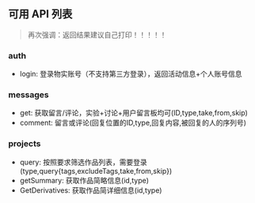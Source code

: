 ## 可用 API 列表

> 再次强调：返回结果建议自己打印！！！！！

### auth

- login: 登录物实账号（不支持第三方登录），返回活动信息+个人账号信息

### messages

- get: 获取留言/评论，实验+讨论+用户留言板均可(ID,type,take,from,skip)
- comment: 留言或评论(回复位置的ID,type,回复内容,被回复的人的序列号)

### projects

- query: 按照要求筛选作品列表，需要登录(type,query{tags,excludeTags,take,from,skip})
- getSummary: 获取作品简略信息(id,type)
- GetDerivatives: 获取作品简详细信息(id,type)